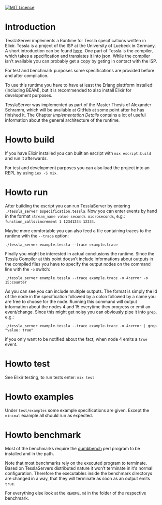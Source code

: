 [![MIT Licence](https://badges.frapsoft.com/os/mit/mit.svg?v=103)](https://opensource.org/licenses/mit-license.php)   

# Introduction

TesslaServer implements a Runtime for Tessla specifications written in Elixir.
Tessla is a project of the ISP at the University of Luebeck in Germany.
A short introduction can be found [here](https://www.coniras.org/wp-content/uploads/2016/01/CONIRAS_SMD_2.pdf).
One part of Tessla is the compiler, which takes a specification and translates it into json.
While the compiler isn't available you can probably get a copy by geting in contact with the ISP.

For test and benchmark purposes some specifications are provided before and after compilation.

To use this runtime you have to have at least the Erlang plattform installed (including BEAM), but it is recommended
to also install Elixir for development purposes.

TesslaServer was implemented as part of the Master Thesis of Alexander Schramm, which will be available at GitHub at some point after he has finished it.
The Chapter *Implementation Details* contains a lot of useful information about the general architecture of the runtime.

# Howto build

If you have Elixir installed you can built an escript with `mix escript.build` and run it afterwards.

For test and development purposes you can also load the project into an REPL by using `iex -S mix`.

# Howto run

After building the escript you can run TesslaServer by entering `./tessla_server $specification.tessla`.
Now you can enter events by hand in the format `stream_name value seconds microseconds`, e.g.:
`function_calls:increment 1 12341234 12234`.

Maybe more comfortable you can also feed a file containing traces to the runtime with the `--trace` option:

    ./tessla_server example.tessla --trace example.trace

Finally you might be interested in actual conclusions the runtime.
Since the Tessla Compiler at this point doesn't include informations about outputs in the compiled files you have to
specify the output nodes on the command line with the `-o` switch:

    ./tessla_server example.tessla --trace example.trace -o 4:error -o 15:counter

As you can see you can include multiple outputs.
The format is simply the id of the node in the specification followed by a colon followed by a name you are free to choose for the node.
Running this command will output information about the nodes 4 and 15 everytime they progress or emit an event/change.
Since this might get noisy you can obviously pipe it into `grep`, e.g.:

    ./tessla_server example.tessla --trace example.trace -o 4:error | grep "value: true"

if you only want to be notified about the fact, when node 4 emits a `true` event.

# Howto test

See Elixir testing, to run tests enter: `mix test`

# Howto examples

Under `test/examples` some example specifications are given.
Except the `minimal` example all should run as expected.

# Howto benchmark

Most of the benchmarks require the [dumbbench](https://github.com/tsee/dumbbench) perl program to be installed and in the path.

Note that most benchmarks rely on the executed program to terminate.
Based on TesslaServers distributed nature it won't terminate in it's normal configuration.
Therefore the executables inside the benchmark directorys are changed in a way, that they will terminate
as soon as an output emits `true`.

For everything else look at the `README.md` in the folder of the respective benchmark.
